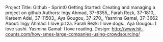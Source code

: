 Project Title: Github - Sprint0
Getting Started: Creating and managing a project on github
Authors: Ingy Ahmad, 37-6355,, Farah Rezk, 37-1810,, Kareem Adel, 37-11503,, Aya Gougou, 37-270,, Yasmina Gamal, 37-3662
About: Ingy Ahmad: I love pizza.
Farah Rezk: I love dogs..
Aya Gougou: I love sushi.
Yasmina Gamal: I love reading.
Design: http://www.hit-counts.com/how-smes-large-companies-using-crowdsourcing/
